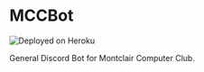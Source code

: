 # MCCBot

![Deployed on Heroku](https://github.com/msucomputerclub/MCCBot/workflows/Deploy%20to%20Heroku/badge.svg)

General Discord Bot for Montclair Computer Club.
